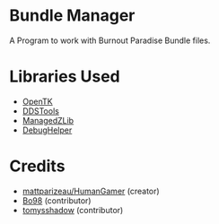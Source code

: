 # Bundle Manager
A Program to work with Burnout Paradise Bundle files.

# Libraries Used
* [OpenTK](https://github.com/opentk/opentk)
* [DDSTools](https://gitlab.com/mattparizeau/DDSTools)
* [ManagedZLib](https://gitlab.com/mattparizeau/ManagedZLib)
* [DebugHelper](https://gitlab.com/mattparizeau/DebugHelper)

# Credits
* [mattparizeau/HumanGamer](https://github.com/HumanGamer) (creator)
* [Bo98](https://github.com/Bo98) (contributor)
* [tomysshadow](https://github.com/tomysshadow) (contributor)